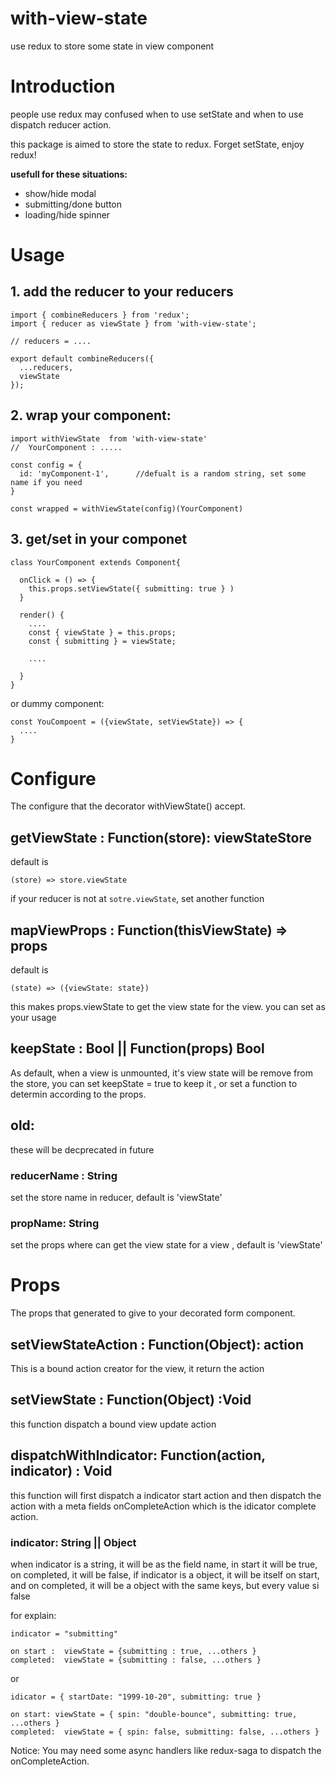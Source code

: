 # with-view-state
use redux to store some state in view component

# Introduction

people use redux may confused when to use setState and when to use dispatch reducer action.

this package is aimed to store the state to redux. Forget setState, enjoy redux!

**usefull for these situations:**

- show/hide modal
- submitting/done button
- loading/hide spinner

# Usage

## 1. add the reducer to your reducers


```
import { combineReducers } from 'redux';
import { reducer as viewState } from 'with-view-state';

// reducers = ....

export default combineReducers({
  ...reducers,
  viewState
});

```

## 2. wrap your component:
```
import withViewState  from 'with-view-state'
//  YourComponent : .....

const config = {
  id: 'myComponent-1',      //defualt is a random string, set some name if you need
}

const wrapped = withViewState(config)(YourComponent)

```

## 3. get/set in your componet

```
class YourComponent extends Component{

  onClick = () => {
    this.props.setViewState({ submitting: true } )
  }

  render() {
    ....
    const { viewState } = this.props;
    const { submitting } = viewState;

    ....

  }
}

```

or dummy component:
```
const YouCompoent = ({viewState, setViewState}) => {
  ....
}

```

# Configure

The configure that the decorator withViewState() accept.

## getViewState : Function(store): viewStateStore

default is 

```
(store) => store.viewState
```

if your reducer is not at `sotre.viewState`, set another function

## mapViewProps : Function(thisViewState) => props

default is 
```
(state) => ({viewState: state})

```

this makes props.viewState to get the view state for the view.
you can set as your usage 

## keepState : Bool || Function(props) Bool
As default, when a view is unmounted, it's view state will be remove from the store,
you can set keepState = true to keep it , or set a function to determin according to 
the props.

## old: 
these will be decprecated in future
###  reducerName : String
set the store name in reducer, default is 'viewState'
###  propName: String
set the props where can get the view state for a view , default is  'viewState'


# Props
The props that generated to give to your decorated form component.


## setViewStateAction : Function(Object): action
This is a bound action creator for the view, it return the action 

## setViewState : Function(Object) :Void
this function dispatch a bound view update action

## dispatchWithIndicator: Function(action, indicator) : Void

this function will first dispatch a indicator start action and then dispatch the action
with a meta fields onCompleteAction which is the idicator complete action.

### indicator:  String || Object

when indicator is a string, it will be as the field name, in start it will be true, on completed, it will be false,
if indicator is a object, it will be itself on start, and on completed, it will be a object with the same keys, 
but every value si false

for explain:
```
indicator = "submitting"

on start :  viewState = {submitting : true, ...others }
completed:  viewState = {submitting : false, ...others }

```

or 
```
idicator = { startDate: "1999-10-20", submitting: true }

on start: viewState = { spin: "double-bounce", submitting: true, ...others }
completed:  viewState = { spin: false, submitting: false, ...others }

```

Notice: 
You may need some async handlers like redux-saga to dispatch the onCompleteAction. 

